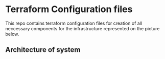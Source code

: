 # Terraform Configuration files
This repo contains terraform configuration files for creation of
all neccessary components for the infrastructure represented on the picture
below.

## Architecture of system

